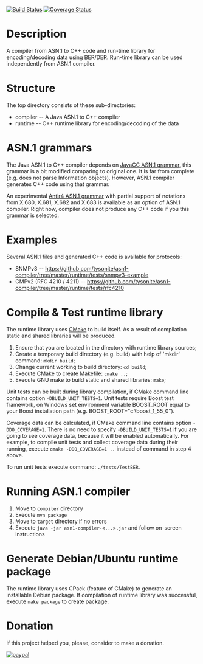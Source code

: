[![Build Status](https://travis-ci.org/tysonite/asn1-compiler.png?branch=master)](https://travis-ci.org/tysonite/asn1-compiler)
[![Coverage Status](https://coveralls.io/repos/tysonite/asn1-compiler/badge.svg?branch=master&service=github)](https://coveralls.io/github/tysonite/asn1-compiler?branch=master)

# Description

A compiler from ASN.1 to C++ code and run-time library for encoding/decoding data using BER/DER.
Run-time library can be used independently from ASN.1 compiler. 

# Structure

The top directory consists of these sub-directories:
* compiler -- A Java ASN.1 to C++ compiler
* runtime  -- C++ runtime library for encoding/decoding of the data

# ASN.1 grammars

The Java ASN.1 to C++ compiler depends on [JavaCC ASN.1 grammar](https://github.com/tysonite/asn1-compiler/blob/master/compiler/src/main/javacc/asn1/AsnParser.jjt),
this grammar is a bit modified comparing to original one. It is far from complete (e.g. does not
parse Information objects). However, ASN.1 compiler generates C++ code using that grammar.

An experimental [Antlr4 ASN.1 grammar](https://github.com/tysonite/asn1-compiler/blob/master/compiler/src/main/antlr4/ASN1.g4)
with partial support of notations from X.680, X.681, X.682 and X.683 is available as an option of
ASN.1 compiler. Right now, compiler does not produce any C++ code if you this grammar is selected.

# Examples

Several ASN.1 files and generated C++ code is available for protocols:
* SNMPv3 -- https://github.com/tysonite/asn1-compiler/tree/master/runtime/tests/snmpv3-example
* CMPv2 (RFC 4210 / 4211) -- https://github.com/tysonite/asn1-compiler/tree/master/runtime/tests/rfc4210

# Compile & Test runtime library
The runtime library uses [CMake](http://www.cmake.org/) to build itself. As a result of compilation
static and shared libraries will be produced.

1. Ensure that you are located in the directory with runtime library sources;
2. Create a temporary build directory (e.g. build) with help of 'mkdir' command: `mkdir build`;
3. Change current working to build directory: `cd build`;
4. Execute CMake to create Makefile: `cmake ..`;
5. Execute GNU make to build static and shared libraries: `make`;

Unit tests can be built during library compilation, if CMake command line contains option
`-DBUILD_UNIT_TESTS=1`. Unit tests require Boost test framework, on Windows set environment
variable BOOST_ROOT equal to your Boost installation path (e.g. BOOST_ROOT="c:\boost_1_55_0").

Coverage data can be calculated, if CMake command line contains option `-DDO_COVERAGE=1`. There
is no need to specify `-DBUILD_UNIT_TESTS=1` if you are going to see coverage data, because it
will be enabled automatically. For example, to compile unit tests and collect coverage data
during their running, execute `cmake -DDO_COVERAGE=1 ..` instead of command in step 4 above.

To run unit tests execute command: `./tests/TestBER`.

# Running ASN.1 compiler
1. Move to `compiler` directory
1. Execute `mvn package`
1. Move to `target` directory if no errors
1. Execute `java -jar asn1-compiler-<...>.jar` and follow on-screen instructions

# Generate Debian/Ubuntu runtime package
The runtime library uses CPack (feature of CMake) to generate an installable Debian package. If
compilation of runtime library was successful, execute `make package` to create package.

# Donation
If this project helped you, please, consider to make a donation.

[![paypal](https://www.paypalobjects.com/en_US/i/btn/btn_donateCC_LG.gif)](https://www.paypal.com/cgi-bin/webscr?cmd=_s-xclick&hosted_button_id=Z8MVWEREKYYRL)
